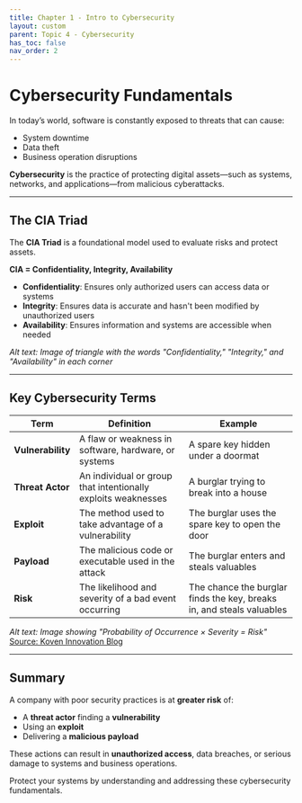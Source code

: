 ```yaml
---
title: Chapter 1 - Intro to Cybersecurity
layout: custom
parent: Topic 4 - Cybersecurity
has_toc: false
nav_order: 2
---
```


# Cybersecurity Fundamentals

In today’s world, software is constantly exposed to threats that can cause:

- System downtime  
- Data theft  
- Business operation disruptions  

**Cybersecurity** is the practice of protecting digital assets—such as systems, networks, and applications—from malicious cyberattacks.

---

## The CIA Triad

The **CIA Triad** is a foundational model used to evaluate risks and protect assets.

**CIA = Confidentiality, Integrity, Availability**

- **Confidentiality**: Ensures only authorized users can access data or systems  
- **Integrity**: Ensures data is accurate and hasn't been modified by unauthorized users  
- **Availability**: Ensures information and systems are accessible when needed  

*Alt text: Image of triangle with the words "Confidentiality," "Integrity," and "Availability" in each corner*

---

## Key Cybersecurity Terms

| Term            | Definition                                                  | Example                                                         |
|-----------------|-------------------------------------------------------------|-----------------------------------------------------------------|
| **Vulnerability** | A flaw or weakness in software, hardware, or systems        | A spare key hidden under a doormat                              |
| **Threat Actor**  | An individual or group that intentionally exploits weaknesses | A burglar trying to break into a house                          |
| **Exploit**       | The method used to take advantage of a vulnerability        | The burglar uses the spare key to open the door                |
| **Payload**       | The malicious code or executable used in the attack         | The burglar enters and steals valuables                        |
| **Risk**          | The likelihood and severity of a bad event occurring        | The chance the burglar finds the key, breaks in, and steals valuables |

*Alt text: Image showing "Probability of Occurrence × Severity = Risk"*  
[Source: Koven Innovation Blog](https://www.koveninnovation.com/blog/iso14971-the-ultimate-guide-to-risk-management-in-medical-devices.html)

---

## Summary

A company with poor security practices is at **greater risk** of:

- A **threat actor** finding a **vulnerability**
- Using an **exploit**
- Delivering a **malicious payload**

These actions can result in **unauthorized access**, data breaches, or serious damage to systems and business operations.

Protect your systems by understanding and addressing these cybersecurity fundamentals.